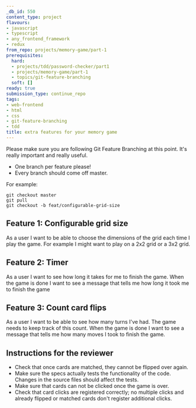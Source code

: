 ```yaml
---
_db_id: 550
content_type: project
flavours:
- javascript
- typescript
- any_frontend_framework
- redux
from_repo: projects/memory-game/part-1
prerequisites:
  hard:
  - projects/tdd/password-checker/part1
  - projects/memory-game/part-1
  - topics/git-feature-branching
  soft: []
ready: true
submission_type: continue_repo
tags:
- web-frontend
- html
- css
- git-feature-branching
- tdd
title: extra features for your memory game
---
```


Please make sure you are following Git Feature Branching at this point. It's really important and really useful.

- One branch per feature please!
- Every branch should come off master.

For example:

```
git checkout master
git pull
git checkout -b feat/configurable-grid-size
```

## Feature 1: Configurable grid size

As a user I want to be able to choose the dimensions of the grid each time I play the game. For example I might want to play on a 2x2 grid or a 3x2 grid.

## Feature 2: Timer

As a user I want to see how long it takes for me to finish the game. When the game is done I want to see a message that tells me how long it took me to finish the game

## Feature 3: Count card flips

As a user I want to be able to see how many turns I've had. The game needs to keep track of this count. When the game is done I want to see a message that tells me how many moves I took to finish the game.

## Instructions for the reviewer

- Check that once cards are matched, they cannot be flipped over again.
- Make sure the specs actually tests the functionality of the code. Changes in the source files should affect the tests.
- Make sure that cards can not be clicked once the game is over.
- Check that card clicks are registered correctly; no multiple clicks and already flipped or matched cards don't register additional clicks.
